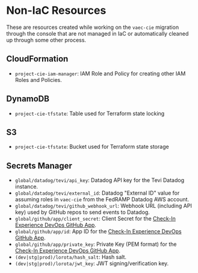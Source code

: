 # Non-IaC Resources

These are resources created while working on the `vaec-cie` migration through the console that are not managed in IaC or automatically cleaned up through some other process.

## CloudFormation

- `project-cie-iam-manager`: IAM Role and Policy for creating other IAM Roles and Policies.

## DynamoDB

- `project-cie-tfstate`: Table used for Terraform state locking

## S3

- `project-cie-tfstate`: Bucket used for Terraform state storage

## Secrets Manager

- `global/datadog/tevi/api_key`: Datadog API key for the Tevi Datadog instance.
- `global/datadog/tevi/external_id`: Datadog "External ID" value for assuming roles in `vaec-cie` from the FedRAMP Datadog AWS account.
- `global/datadog/tevi/github_webhook_url`: Webhook URL (including API key) used by GitHub repos to send events to Datadog.
- `global/github/app/client_secret`: Client Secret for the [Check-In Experience DevOps GitHub App](https://github.com/organizations/department-of-veterans-affairs/settings/apps/va-gov-check-in-experience-devops).
- `global/github/app/id`: App ID for the [Check-In Experience DevOps GitHub App](https://github.com/organizations/department-of-veterans-affairs/settings/apps/va-gov-check-in-experience-devops).
- `global/github/app/private_key`: Private Key (PEM format) for the [Check-In Experience DevOps GitHub App](https://github.com/organizations/department-of-veterans-affairs/settings/apps/va-gov-check-in-experience-devops).
- `(dev|stg|prod)/lorota/hash_salt`: Hash salt.
- `(dev|stg|prod)/lorota/jwt_key`: JWT signing/verification key.
